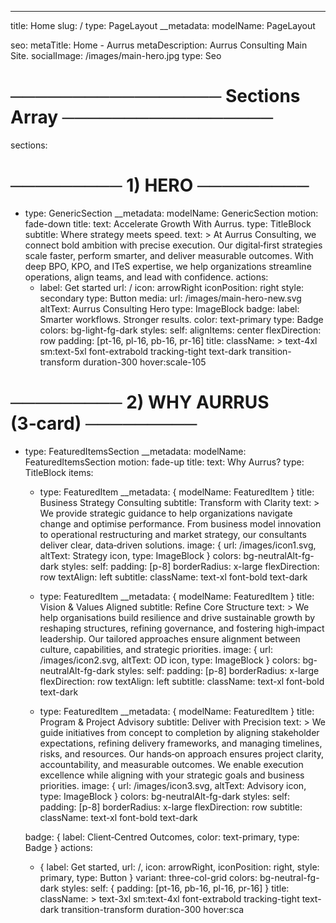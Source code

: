 ---
title: Home
slug: /
type: PageLayout
__metadata:
  modelName: PageLayout

seo:
  metaTitle: Home - Aurrus
  metaDescription: Aurrus Consulting Main Site.
  socialImage: /images/main-hero.jpg
  type: Seo

# ───────────────── Sections Array ─────────────────
sections:

  # ───────── 1) HERO ─────────
  - type: GenericSection
    __metadata:
      modelName: GenericSection
    motion: fade-down
    title:
      text: Accelerate Growth With Aurrus.
      type: TitleBlock
    subtitle: Where strategy meets speed.
    text: >
      At Aurrus Consulting, we connect bold ambition with precise execution.
      Our digital‑first strategies scale faster, perform smarter, and deliver
      measurable outcomes. With deep BPO, KPO, and ITeS expertise, we help
      organizations streamline operations, align teams, and lead with
      confidence.
    actions:
      - label: Get started
        url: /
        icon: arrowRight
        iconPosition: right
        style: secondary
        type: Button
    media:
      url: /images/main-hero-new.svg
      altText: Aurrus Consulting Hero
      type: ImageBlock
    badge:
      label: Smarter workflows. Stronger results.
      color: text-primary
      type: Badge
    colors: bg-light-fg-dark
    styles:
      self:
        alignItems: center
        flexDirection: row
        padding: [pt-16, pl-16, pb-16, pr-16]
      title:
        className: >
          text-4xl sm:text-5xl font-extrabold tracking-tight
          text-dark transition-transform duration-300 hover:scale-105

  # ───────── 2) WHY AURRUS (3‑card) ─────────
  - type: FeaturedItemsSection
    __metadata:
      modelName: FeaturedItemsSection
    motion: fade-up
    title:
      text: Why Aurrus?
      type: TitleBlock
    items:
      - type: FeaturedItem
        __metadata: { modelName: FeaturedItem }
        title: Business Strategy Consulting
        subtitle: Transform with Clarity
        text: >
          We provide strategic guidance to help organizations navigate change and
          optimise performance. From business model innovation to operational
          restructuring and market strategy, our consultants deliver clear,
          data‑driven solutions.
        image: { url: /images/icon1.svg, altText: Strategy icon, type: ImageBlock }
        colors: bg-neutralAlt-fg-dark
        styles:
          self:
            padding: [p-8]
            borderRadius: x-large
            flexDirection: row
            textAlign: left
          subtitle:
            className: text-xl font-bold text-dark

      - type: FeaturedItem
        __metadata: { modelName: FeaturedItem }
        title: Vision & Values Aligned
        subtitle: Refine Core Structure
        text: >
          We help organisations build resilience and drive sustainable growth by
          reshaping structures, refining governance, and fostering high‑impact
          leadership. Our tailored approaches ensure alignment between culture,
          capabilities, and strategic priorities.
        image: { url: /images/icon2.svg, altText: OD icon, type: ImageBlock }
        colors: bg-neutralAlt-fg-dark
        styles:
          self:
            padding: [p-8]
            borderRadius: x-large
            flexDirection: row
            textAlign: left
          subtitle:
            className: text-xl font-bold text-dark

      - type: FeaturedItem
        __metadata: { modelName: FeaturedItem }
        title: Program & Project Advisory
        subtitle: Deliver with Precision
        text: >
          We guide initiatives from concept to completion by aligning stakeholder expectations,
          refining delivery frameworks, and managing timelines, risks, and resources.
          Our hands‑on approach ensures project clarity, accountability, and measurable outcomes.
          We enable execution excellence while aligning with your strategic goals and business priorities.
        image: { url: /images/icon3.svg, altText: Advisory icon, type: ImageBlock }
        colors: bg-neutralAlt-fg-dark
        styles:
          self:
            padding: [p-8]
            borderRadius: x-large
            flexDirection: row
          subtitle:
            className: text-xl font-bold text-dark

    badge: { label: Client‑Centred Outcomes, color: text-primary, type: Badge }
    actions:
      - { label: Get started, url: /, icon: arrowRight, iconPosition: right, style: primary, type: Button }
    variant: three-col-grid
    colors: bg-neutral-fg-dark
    styles:
      self: { padding: [pt-16, pb-16, pl-16, pr-16] }
      title:
        className: >
          text-3xl sm:text-4xl font-extrabold tracking-tight
          text-dark transition-transform duration-300 hover:sca
